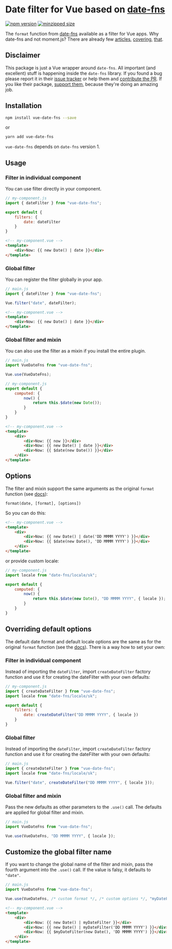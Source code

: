 # Date filter for Vue based on [date-fns](https://date-fns.org/)

[![npm version](https://badgen.net/npm/v/vue-date-fns)](https://www.npmjs.com/package/vue-date-fns)
[![minzipped size](https://badgen.net/bundlephobia/minzip/vue-date-fns)](https://bundlephobia.com/result?p=vue-date-fns)

The `format` function from [date-fns](https://date-fns.org/) available as a filter for Vue apps. Why date-fns and not moment.js? There are already few [articles](https://medium.com/@k2u4yt/momentjs-vs-date-fns-6bddc7bfa21e), [covering](https://hackernoon.com/why-you-should-choose-date-fns-over-moment-js-in-your-nodejs-applications-116d1a709c43), [that](https://github.com/you-dont-need/You-Dont-Need-Momentjs).

## Disclaimer

This package is just a Vue wrapper around `date-fns`. All important (and excellent) stuff is happening inside the `date-fns` library. If you found a bug please report it in their [issue tracker](https://github.com/date-fns/date-fns/issues) or help them and [contribute the PR](https://github.com/date-fns/date-fns/blob/master/CONTRIBUTING.md). If you like their package, [support them](https://opencollective.com/date-fns), because they're doing an amazing job.

## Installation

```sh
npm install vue-date-fns --save
```

or

```sh
yarn add vue-date-fns
```

`vue-date-fns` depends on `date-fns` version 1.

## Usage

### Filter in individual component

You can use filter directly in your component.

```js
// my-component.js
import { dateFilter } from "vue-date-fns";

export default {
    filters: {
        date: dateFilter
    }
}
```

```html
<!-- my-component.vue -->
<template>
    <div>Now: {{ new Date() | date }}</div>
</template>
```

### Global filter

You can register the filter globally in your app.

```js
// main.js
import { dateFilter } from "vue-date-fns";

Vue.filter("date", dateFilter);
```

```html
<!-- my-component.vue -->
<template>
    <div>Now: {{ new Date() | date }}</div>
</template>
```

### Global filter and mixin

You can also use the filter as a mixin if you install the entire plugin.

```js
// main.js
import VueDateFns from "vue-date-fns";

Vue.use(VueDateFns);
```

```js
// my-component.js
export default {
    computed: {
        now() {
            return this.$date(new Date());
        }
    }
}
```

```html
<!-- my-component.vue -->
<template>
    <div>
        <div>Now: {{ now }}</div>
        <div>Now: {{ new Date() | date }}</div>
        <div>Now: {{ $date(new Date()) }}</div>
    </div>
</template>
```

## Options

The filter and mixin support the same arguments as the original `format` function (see [docs](https://date-fns.org/v1.29.0/docs/format)):

`format(date, [format], [options])`

So you can do this:

```html
<!-- my-component.vue -->
<template>
    <div>
        <div>Now: {{ new Date() | date('DD MMMM YYYY') }}</div>
        <div>Now: {{ $date(new Date(), 'DD MMMM YYYY') }}</div>
    </div>
</template>
```

or provide custom locale:

```js
// my-component.js
import locale from "date-fns/locale/sk";

export default {
    computed: {
        now() {
            return this.$date(new Date(), "DD MMMM YYYY", { locale });
        }
    }
}
```

## Overriding default options

The default date format and default locale options are the same as for the original `format` function (see the [docs](https://date-fns.org/v1.29.0/docs/format#arguments)). There is a way how to set your own:

### Filter in individual component

Instead of importing the `dateFilter`, import `createDateFilter` factory function and use it for creating the dateFilter with your own defaults:

```js
// my-component.js
import { createDateFilter } from "vue-date-fns";
import locale from "date-fns/locale/sk";

export default {
    filters: {
        date: createDateFilter("DD MMMM YYYY", { locale })
    }
}
```

### Global filter

Instead of importing the `dateFilter`, import `createDateFilter` factory function and use it for creating the dateFilter with your own defaults:

```js
// main.js
import { createDateFilter } from "vue-date-fns";
import locale from "date-fns/locale/sk";

Vue.filter("date", createDateFilter("DD MMMM YYYY", { locale }));
```

### Global filter and mixin

Pass the new defaults as other parameters to the `.use()` call. The defaults are applied for global filter and mixin.

```js
// main.js
import VueDateFns from "vue-date-fns";

Vue.use(VueDateFns, "DD MMMM YYYY", { locale });
```

## Customize the global filter name

If you want to change the global name of the filter and mixin, pass the fourth argument into the `.use()` call. If the value is falsy, it defaults to `"date"`.

```js
// main.js
import VueDateFns from "vue-date-fns";

Vue.use(VueDateFns, /* custom format */, /* custom options */, "myDateFilter");
```

```html
<!-- my-component.vue -->
<template>
    <div>
        <div>Now: {{ new Date() | myDateFilter }}</div>
        <div>Now: {{ new Date() | myDateFilter('DD MMMM YYYY') }}</div>
        <div>Now: {{ $myDateFilter(new Date(), 'DD MMMM YYYY') }}</div>
    </div>
</template>
```
